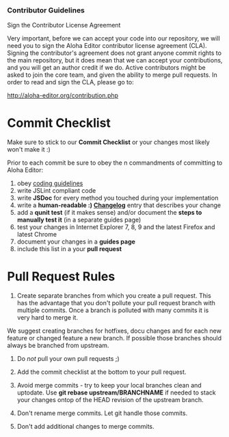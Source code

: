 ### Contributor Guidelines

Sign the Contributor License Agreement

Very important, before we can accept your code into our repository, we will need you to sign the Aloha Editor contributor license agreement (CLA). Signing the contributor's agreement does not grant anyone commit rights to the main repository, but it does mean that we can accept your contributions, and you will get an author credit if we do. Active contributors might be asked to join the core team, and given the ability to merge pull requests. In order to read and sign the CLA, please go to:

http://aloha-editor.org/contribution.php

# Commit Checklist

Make sure to stick to our **Commit Checklist** or your changes most likely won't make it :)

Prior to each commit be sure to obey the n commandments of committing to Aloha Editor:

1. obey [coding guidelines](http://www.aloha-editor.org/guides/style_guide.html)
1. write JSLint compliant code
1. write **JSDoc** for every method you touched during your implementation
1. write a **human-readable :) [Changelog](https://github.com/alohaeditor/Aloha-Editor/wiki/Changelog)** entry that describes your change
1. add a **qunit test** (if it makes sense) and/or document the **steps to manually test it** (in a separate guides page)
1. test your changes in Internet Explorer 7, 8, 9 and the latest Firefox and latest Chrome
1. document your changes in a **guides page**
1. include this list in a your **pull request**

# Pull Request Rules

1. Create separate branches from which you create a pull request. This has the advantage that you don't pollute your pull request branch with multiple commits. Once a branch is polluted with many commits it is very hard to merge it. 

We suggest creating branches for hotfixes, docu changes and for each new feature or changed feature a new branch. If possible those branches should always be branched from upstream.

1. Do *not* pull your own pull requests ;)

1. Add the commit checklist at the bottom to your pull request.

1. Avoid merge commits - try to keep your local branches clean and uptodate. Use **git rebase upstream/BRANCHNAME** if needed to stack your changes ontop of the HEAD revision of the upstream branch.

1. Don't rename merge commits. Let git handle those commits.

1. Don't add additional changes to merge commits.


